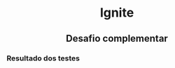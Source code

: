 <h1 align="center"> Ignite </h1>
<h2 align="center">Desafio complementar </h2>




<h3>Resultado dos testes </h3>
